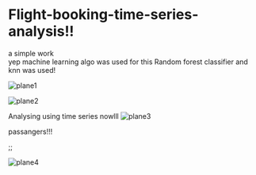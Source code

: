 # Flight-booking-time-series-analysis!! 
a simple work \
yep
machine learning algo was used for this
Random forest classifier and knn was used!

![plane1](https://user-images.githubusercontent.com/73397927/151483176-32c7185e-f4df-4964-9d80-720d1c94390f.jpg)


![plane2](https://user-images.githubusercontent.com/73397927/151483201-1d25f92a-ee9a-46c7-be23-9a9ceb61995e.jpg)

Analysing using time series nowlll
![plane3](https://user-images.githubusercontent.com/73397927/151746536-6a0e57d1-0af6-465b-996e-486fec1fa886.jpg)

passangers!!!

;;

![plane4](https://user-images.githubusercontent.com/73397927/1519;;;24924-7f9dbb25-d7e0-45af-9cb4-69f610c1bc74.jpg)
